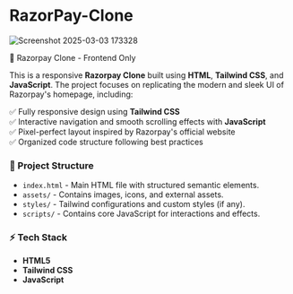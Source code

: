 # RazorPay-Clone

![Screenshot 2025-03-03 173328](https://github.com/user-attachments/assets/f960121a-3134-4863-8bc0-e19845c53214)

🚀 Razorpay Clone - Frontend Only

This is a responsive **Razorpay Clone** built using **HTML**, **Tailwind CSS**, and **JavaScript**. The project focuses on replicating the modern and sleek UI of Razorpay's homepage, including:

✅ Fully responsive design using **Tailwind CSS**  
✅ Interactive navigation and smooth scrolling effects with **JavaScript**  
✅ Pixel-perfect layout inspired by Razorpay's official website  
✅ Organized code structure following best practices  

### 📂 Project Structure
- `index.html` - Main HTML file with structured semantic elements.
- `assets/` - Contains images, icons, and external assets.
- `styles/` - Tailwind configurations and custom styles (if any).
- `scripts/` - Contains core JavaScript for interactions and effects.

### ⚡ Tech Stack
- **HTML5**
- **Tailwind CSS**
- **JavaScript**
